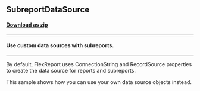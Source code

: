 ## SubreportDataSource
#### [Download as zip](https://grapecity.github.io/DownGit/#/home?url=https://github.com/GrapeCity/ComponentOne-WinForms-Samples/tree/master/NetFramework\FlexReport\CS\SubReportDataSource)
____
#### Use custom data sources with subreports.
____
By default, FlexReport uses ConnectionString and RecordSource properties to create the data source for reports and subreports. 

This sample shows how you can use your own data source objects instead. 